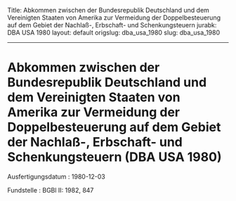 Title: Abkommen zwischen der Bundesrepublik Deutschland und dem Vereinigten Staaten
  von Amerika zur Vermeidung der Doppelbesteuerung auf dem Gebiet der Nachlaß-, Erbschaft-
  und Schenkungsteuern
jurabk: DBA USA 1980
layout: default
origslug: dba_usa_1980
slug: dba_usa_1980

---

# Abkommen zwischen der Bundesrepublik Deutschland und dem Vereinigten Staaten von Amerika zur Vermeidung der Doppelbesteuerung auf dem Gebiet der Nachlaß-, Erbschaft- und Schenkungsteuern (DBA USA 1980)

Ausfertigungsdatum
:   1980-12-03

Fundstelle
:   BGBl II: 1982, 847

